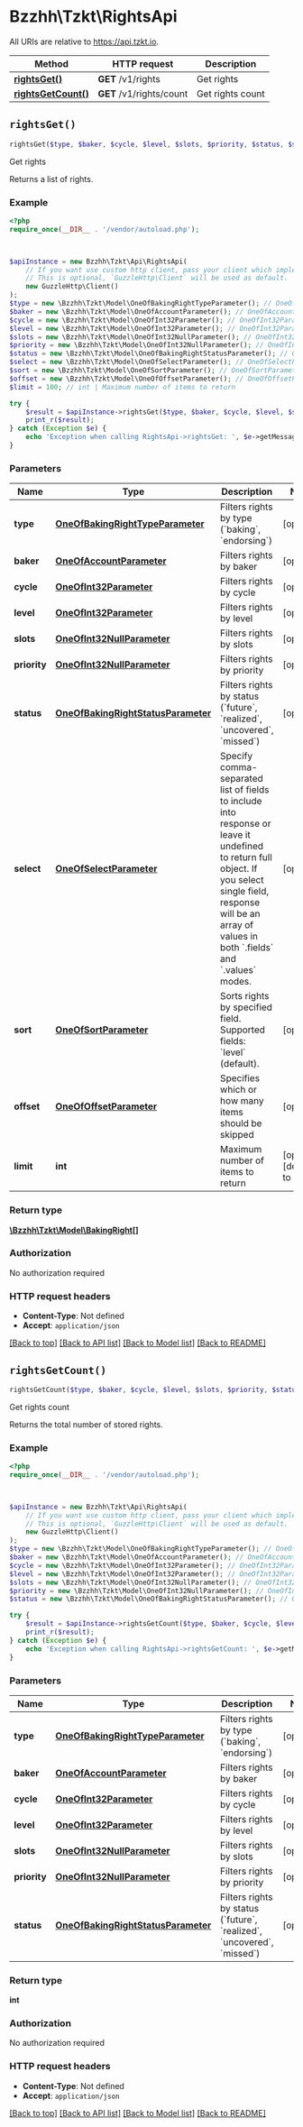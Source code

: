 # Bzzhh\Tzkt\RightsApi

All URIs are relative to https://api.tzkt.io.

Method | HTTP request | Description
------------- | ------------- | -------------
[**rightsGet()**](RightsApi.md#rightsGet) | **GET** /v1/rights | Get rights
[**rightsGetCount()**](RightsApi.md#rightsGetCount) | **GET** /v1/rights/count | Get rights count


## `rightsGet()`

```php
rightsGet($type, $baker, $cycle, $level, $slots, $priority, $status, $select, $sort, $offset, $limit): \Bzzhh\Tzkt\Model\BakingRight[]
```

Get rights

Returns a list of rights.

### Example

```php
<?php
require_once(__DIR__ . '/vendor/autoload.php');



$apiInstance = new Bzzhh\Tzkt\Api\RightsApi(
    // If you want use custom http client, pass your client which implements `GuzzleHttp\ClientInterface`.
    // This is optional, `GuzzleHttp\Client` will be used as default.
    new GuzzleHttp\Client()
);
$type = new \Bzzhh\Tzkt\Model\OneOfBakingRightTypeParameter(); // OneOfBakingRightTypeParameter | Filters rights by type (`baking`, `endorsing`)
$baker = new \Bzzhh\Tzkt\Model\OneOfAccountParameter(); // OneOfAccountParameter | Filters rights by baker
$cycle = new \Bzzhh\Tzkt\Model\OneOfInt32Parameter(); // OneOfInt32Parameter | Filters rights by cycle
$level = new \Bzzhh\Tzkt\Model\OneOfInt32Parameter(); // OneOfInt32Parameter | Filters rights by level
$slots = new \Bzzhh\Tzkt\Model\OneOfInt32NullParameter(); // OneOfInt32NullParameter | Filters rights by slots
$priority = new \Bzzhh\Tzkt\Model\OneOfInt32NullParameter(); // OneOfInt32NullParameter | Filters rights by priority
$status = new \Bzzhh\Tzkt\Model\OneOfBakingRightStatusParameter(); // OneOfBakingRightStatusParameter | Filters rights by status (`future`, `realized`, `uncovered`, `missed`)
$select = new \Bzzhh\Tzkt\Model\OneOfSelectParameter(); // OneOfSelectParameter | Specify comma-separated list of fields to include into response or leave it undefined to return full object. If you select single field, response will be an array of values in both `.fields` and `.values` modes.
$sort = new \Bzzhh\Tzkt\Model\OneOfSortParameter(); // OneOfSortParameter | Sorts rights by specified field. Supported fields: `level` (default).
$offset = new \Bzzhh\Tzkt\Model\OneOfOffsetParameter(); // OneOfOffsetParameter | Specifies which or how many items should be skipped
$limit = 100; // int | Maximum number of items to return

try {
    $result = $apiInstance->rightsGet($type, $baker, $cycle, $level, $slots, $priority, $status, $select, $sort, $offset, $limit);
    print_r($result);
} catch (Exception $e) {
    echo 'Exception when calling RightsApi->rightsGet: ', $e->getMessage(), PHP_EOL;
}
```

### Parameters

Name | Type | Description  | Notes
------------- | ------------- | ------------- | -------------
 **type** | [**OneOfBakingRightTypeParameter**](../Model/.md)| Filters rights by type (&#x60;baking&#x60;, &#x60;endorsing&#x60;) | [optional]
 **baker** | [**OneOfAccountParameter**](../Model/.md)| Filters rights by baker | [optional]
 **cycle** | [**OneOfInt32Parameter**](../Model/.md)| Filters rights by cycle | [optional]
 **level** | [**OneOfInt32Parameter**](../Model/.md)| Filters rights by level | [optional]
 **slots** | [**OneOfInt32NullParameter**](../Model/.md)| Filters rights by slots | [optional]
 **priority** | [**OneOfInt32NullParameter**](../Model/.md)| Filters rights by priority | [optional]
 **status** | [**OneOfBakingRightStatusParameter**](../Model/.md)| Filters rights by status (&#x60;future&#x60;, &#x60;realized&#x60;, &#x60;uncovered&#x60;, &#x60;missed&#x60;) | [optional]
 **select** | [**OneOfSelectParameter**](../Model/.md)| Specify comma-separated list of fields to include into response or leave it undefined to return full object. If you select single field, response will be an array of values in both &#x60;.fields&#x60; and &#x60;.values&#x60; modes. | [optional]
 **sort** | [**OneOfSortParameter**](../Model/.md)| Sorts rights by specified field. Supported fields: &#x60;level&#x60; (default). | [optional]
 **offset** | [**OneOfOffsetParameter**](../Model/.md)| Specifies which or how many items should be skipped | [optional]
 **limit** | **int**| Maximum number of items to return | [optional] [default to 100]

### Return type

[**\Bzzhh\Tzkt\Model\BakingRight[]**](../Model/BakingRight.md)

### Authorization

No authorization required

### HTTP request headers

- **Content-Type**: Not defined
- **Accept**: `application/json`

[[Back to top]](#) [[Back to API list]](../../README.md#endpoints)
[[Back to Model list]](../../README.md#models)
[[Back to README]](../../README.md)

## `rightsGetCount()`

```php
rightsGetCount($type, $baker, $cycle, $level, $slots, $priority, $status): int
```

Get rights count

Returns the total number of stored rights.

### Example

```php
<?php
require_once(__DIR__ . '/vendor/autoload.php');



$apiInstance = new Bzzhh\Tzkt\Api\RightsApi(
    // If you want use custom http client, pass your client which implements `GuzzleHttp\ClientInterface`.
    // This is optional, `GuzzleHttp\Client` will be used as default.
    new GuzzleHttp\Client()
);
$type = new \Bzzhh\Tzkt\Model\OneOfBakingRightTypeParameter(); // OneOfBakingRightTypeParameter | Filters rights by type (`baking`, `endorsing`)
$baker = new \Bzzhh\Tzkt\Model\OneOfAccountParameter(); // OneOfAccountParameter | Filters rights by baker
$cycle = new \Bzzhh\Tzkt\Model\OneOfInt32Parameter(); // OneOfInt32Parameter | Filters rights by cycle
$level = new \Bzzhh\Tzkt\Model\OneOfInt32Parameter(); // OneOfInt32Parameter | Filters rights by level
$slots = new \Bzzhh\Tzkt\Model\OneOfInt32NullParameter(); // OneOfInt32NullParameter | Filters rights by slots
$priority = new \Bzzhh\Tzkt\Model\OneOfInt32NullParameter(); // OneOfInt32NullParameter | Filters rights by priority
$status = new \Bzzhh\Tzkt\Model\OneOfBakingRightStatusParameter(); // OneOfBakingRightStatusParameter | Filters rights by status (`future`, `realized`, `uncovered`, `missed`)

try {
    $result = $apiInstance->rightsGetCount($type, $baker, $cycle, $level, $slots, $priority, $status);
    print_r($result);
} catch (Exception $e) {
    echo 'Exception when calling RightsApi->rightsGetCount: ', $e->getMessage(), PHP_EOL;
}
```

### Parameters

Name | Type | Description  | Notes
------------- | ------------- | ------------- | -------------
 **type** | [**OneOfBakingRightTypeParameter**](../Model/.md)| Filters rights by type (&#x60;baking&#x60;, &#x60;endorsing&#x60;) | [optional]
 **baker** | [**OneOfAccountParameter**](../Model/.md)| Filters rights by baker | [optional]
 **cycle** | [**OneOfInt32Parameter**](../Model/.md)| Filters rights by cycle | [optional]
 **level** | [**OneOfInt32Parameter**](../Model/.md)| Filters rights by level | [optional]
 **slots** | [**OneOfInt32NullParameter**](../Model/.md)| Filters rights by slots | [optional]
 **priority** | [**OneOfInt32NullParameter**](../Model/.md)| Filters rights by priority | [optional]
 **status** | [**OneOfBakingRightStatusParameter**](../Model/.md)| Filters rights by status (&#x60;future&#x60;, &#x60;realized&#x60;, &#x60;uncovered&#x60;, &#x60;missed&#x60;) | [optional]

### Return type

**int**

### Authorization

No authorization required

### HTTP request headers

- **Content-Type**: Not defined
- **Accept**: `application/json`

[[Back to top]](#) [[Back to API list]](../../README.md#endpoints)
[[Back to Model list]](../../README.md#models)
[[Back to README]](../../README.md)
